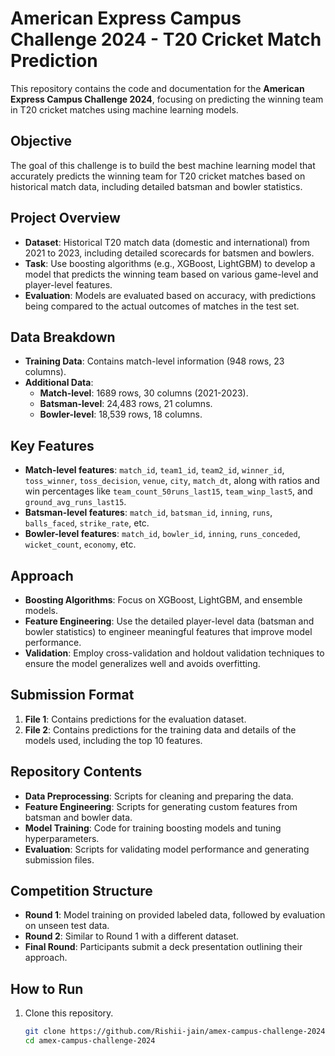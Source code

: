 # American Express Campus Challenge 2024 - T20 Cricket Match Prediction

This repository contains the code and documentation for the **American Express Campus Challenge 2024**, focusing on predicting the winning team in T20 cricket matches using machine learning models.

## Objective

The goal of this challenge is to build the best machine learning model that accurately predicts the winning team for T20 cricket matches based on historical match data, including detailed batsman and bowler statistics.

## Project Overview

- **Dataset**: Historical T20 match data (domestic and international) from 2021 to 2023, including detailed scorecards for batsmen and bowlers.
- **Task**: Use boosting algorithms (e.g., XGBoost, LightGBM) to develop a model that predicts the winning team based on various game-level and player-level features.
- **Evaluation**: Models are evaluated based on accuracy, with predictions being compared to the actual outcomes of matches in the test set.

## Data Breakdown

- **Training Data**: Contains match-level information (948 rows, 23 columns).
- **Additional Data**:
  - **Match-level**: 1689 rows, 30 columns (2021-2023).
  - **Batsman-level**: 24,483 rows, 21 columns.
  - **Bowler-level**: 18,539 rows, 18 columns.

## Key Features

- **Match-level features**: `match_id`, `team1_id`, `team2_id`, `winner_id`, `toss_winner`, `toss_decision`, `venue`, `city`, `match_dt`, along with ratios and win percentages like `team_count_50runs_last15`, `team_winp_last5`, and `ground_avg_runs_last15`.
- **Batsman-level features**: `match_id`, `batsman_id`, `inning`, `runs`, `balls_faced`, `strike_rate`, etc.
- **Bowler-level features**: `match_id`, `bowler_id`, `inning`, `runs_conceded`, `wicket_count`, `economy`, etc.

## Approach

- **Boosting Algorithms**: Focus on XGBoost, LightGBM, and ensemble models.
- **Feature Engineering**: Use the detailed player-level data (batsman and bowler statistics) to engineer meaningful features that improve model performance.
- **Validation**: Employ cross-validation and holdout validation techniques to ensure the model generalizes well and avoids overfitting.

## Submission Format

1. **File 1**: Contains predictions for the evaluation dataset.
2. **File 2**: Contains predictions for the training data and details of the models used, including the top 10 features.

## Repository Contents

- **Data Preprocessing**: Scripts for cleaning and preparing the data.
- **Feature Engineering**: Scripts for generating custom features from batsman and bowler data.
- **Model Training**: Code for training boosting models and tuning hyperparameters.
- **Evaluation**: Scripts for validating model performance and generating submission files.

## Competition Structure

- **Round 1**: Model training on provided labeled data, followed by evaluation on unseen test data.
- **Round 2**: Similar to Round 1 with a different dataset.
- **Final Round**: Participants submit a deck presentation outlining their approach.

## How to Run

1. Clone this repository.
   ```bash
   git clone https://github.com/Rishii-jain/amex-campus-challenge-2024.git
   cd amex-campus-challenge-2024
